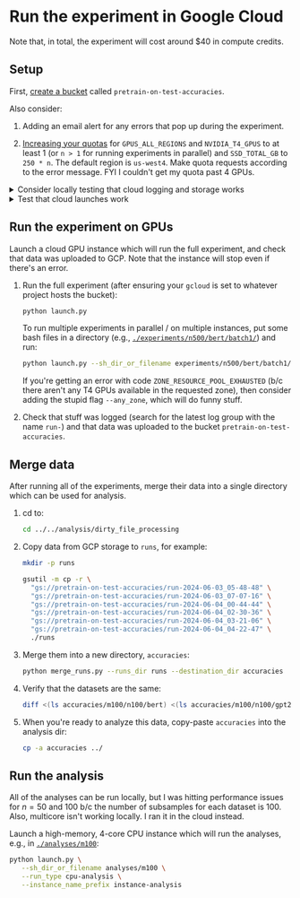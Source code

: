 # Run the experiment in Google Cloud

Note that, in total, the experiment will cost around $40 in compute credits.


## Setup

First, [create a bucket](https://cloud.google.com/storage/docs/creating-buckets) called
`pretrain-on-test-accuracies`.

Also consider:

1. Adding an email alert for any errors that pop up during the experiment.

2. [Increasing your quotas](https://console.cloud.google.com/iam-admin/quotas) for
   `GPUS_ALL_REGIONS` and `NVIDIA_T4_GPUS` to at least 1 (or `n > 1` for running
   experiments in parallel) and `SSD_TOTAL_GB` to `250 * n`. The default region is
   `us-west4`. Make quota requests according to the error message. FYI I couldn't get my
   quota past 4 GPUs.


<details>
<summary>Consider locally testing that cloud logging and storage works</summary>

Run a mini experiment on your computer and check that data was uploaded to GCP.

1. Install the `gcp` requirements (at the repo root):

   ```bash
   python -m pip install ".[gcp]"
   ```

2. From the repo root, run the mini CPU test (after ensuring your `gcloud` is set to
   whatever project hosts the bucket):

   ```bash
   PRETRAIN_ON_TEST_CLOUD_PROVIDER="gcp" \
   PRETRAIN_ON_TEST_BUCKET_NAME="pretrain-on-test-accuracies" \
   ./experiment_mini.sh
   ```

3. Check that stuff was logged (search for the latest log group with the name `run-`)
   and that data was uploaded to the bucket `pretrain-on-test-accuracies`.

</details>

<details>
<summary>Test that cloud launches work</summary>

Launch a cloud instance which will run a mini experiment, and check that data was
uploaded to GCP. Note that the instance will stop even if there's an error.

1. Run the mini CPU test (after ensuring your `gcloud` is set to whatever project hosts
   the bucket):

   ```bash
   python launch.py --run_type cpu-test
   ```

2. Check that stuff was logged (search for the latest log group with the name `run-`)
   and that data was uploaded to the bucket `pretrain-on-test-accuracies`.

3. Consider deleting these logs:

   ```bash
   python delete_old_test_logs.py
   ```

</details>

## Run the experiment on GPUs

Launch a cloud GPU instance which will run the full experiment, and check that data was
uploaded to GCP. Note that the instance will stop even if there's an error.

1. Run the full experiment (after ensuring your `gcloud` is set to whatever project
   hosts the bucket):

   ```bash
   python launch.py
   ```

   To run multiple experiments in parallel / on multiple instances, put some bash files
   in a directory (e.g.,
   [`./experiments/n500/bert/batch1/`](./experiments/n500/bert/batch1/)) and run:

   ```bash
   python launch.py --sh_dir_or_filename experiments/n500/bert/batch1/
   ```

   If you're getting an error with code `ZONE_RESOURCE_POOL_EXHAUSTED` (b/c there aren't
   any T4 GPUs available in the requested zone), then consider adding the stupid flag
   `--any_zone`, which will do funny stuff.

2. Check that stuff was logged (search for the latest log group with the name `run-`)
   and that data was uploaded to the bucket `pretrain-on-test-accuracies`.


## Merge data

After running all of the experiments, merge their data into a single directory which can
be used for analysis. 

1. cd to:

   ```bash
   cd ../../analysis/dirty_file_processing
   ```

2. Copy data from GCP storage to `runs`, for example:

   ```bash
   mkdir -p runs
   ```

   ```bash
   gsutil -m cp -r \
     "gs://pretrain-on-test-accuracies/run-2024-06-03_05-48-48" \
     "gs://pretrain-on-test-accuracies/run-2024-06-03_07-07-16" \
     "gs://pretrain-on-test-accuracies/run-2024-06-04_00-44-44" \
     "gs://pretrain-on-test-accuracies/run-2024-06-04_02-30-36" \
     "gs://pretrain-on-test-accuracies/run-2024-06-04_03-21-06" \
     "gs://pretrain-on-test-accuracies/run-2024-06-04_04-22-47" \
     ./runs
   ```

3. Merge them into a new directory, `accuracies`:

   ```bash
   python merge_runs.py --runs_dir runs --destination_dir accuracies
   ```

4. Verify that the datasets are the same:

   ```bash
   diff <(ls accuracies/m100/n100/bert) <(ls accuracies/m100/n100/gpt2)
   ```

5. When you're ready to analyze this data, copy-paste `accuracies` into the analysis
   dir:

   ```bash
   cp -a accuracies ../
   ```


## Run the analysis

All of the analyses can be run locally, but I was hitting performance issues for $n =
50$ and $100$ b/c the number of subsamples for each dataset is $100$. Also, multicore
isn't working locally. I ran it in the cloud instead.

Launch a high-memory, 4-core CPU instance which will run the analyses, e.g., in
[`./analyses/m100`](./analyses/m100):

```bash
python launch.py \
   --sh_dir_or_filename analyses/m100 \
   --run_type cpu-analysis \
   --instance_name_prefix instance-analysis
```
